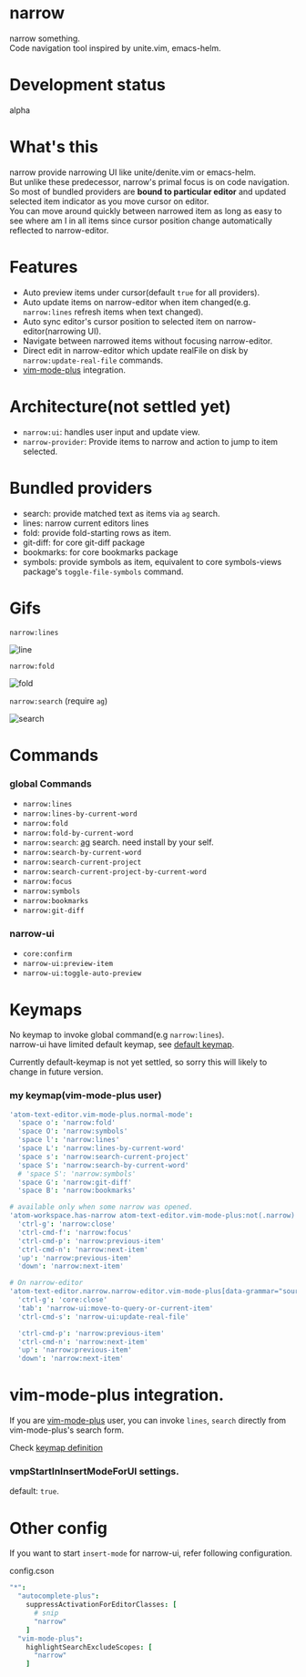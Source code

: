 # narrow

narrow something.  
Code navigation tool inspired by unite.vim, emacs-helm.  

# Development status

alpha

# What's this

narrow provide narrowing UI like unite/denite.vim or emacs-helm.  
But unlike these predecessor, narrow's primal focus is on code navigation.  
So most of bundled providers are **bound to particular editor** and updated selected item indicator as you move cursor on editor.  
You can move around quickly between narrowed item as long as easy to see where am I in all items since cursor position change automatically reflected to narrow-editor.  

# Features

- Auto preview items under cursor(default `true` for all providers).
- Auto update items on narrow-editor when item changed(e.g. `narrow:lines` refresh items when text changed).
- Auto sync editor's cursor position to selected item on narrow-editor(narrowing UI).
- Navigate between narrowed items without focusing narrow-editor.
- Direct edit in narrow-editor which update realFile on disk by `narrow:update-real-file` commands.
- [vim-mode-plus](https://atom.io/packages/vim-mode-plus) integration.

# Architecture(not settled yet)

- `narrow:ui`: handles user input and update view.
- `narrow-provider`: Provide items to narrow and action to jump to item selected.

# Bundled providers

- search: provide matched text as items via `ag` search.
- lines: narrow current editors lines
- fold: provide fold-starting rows as item.
- git-diff: for core git-diff package
- bookmarks: for core bookmarks package
- symbols: provide symbols as item, equivalent to core symbols-views package's `toggle-file-symbols` command.

# Gifs

`narrow:lines`

![line](https://raw.githubusercontent.com/t9md/t9md/43b393e7e87bc36ee9dc309e9525050b95ec07ed/img/atom-narrow/lines.gif)


`narrow:fold`

![fold](https://raw.githubusercontent.com/t9md/t9md/43b393e7e87bc36ee9dc309e9525050b95ec07ed/img/atom-narrow/fold.gif)

`narrow:search` (require `ag`)

![search](https://raw.githubusercontent.com/t9md/t9md/43b393e7e87bc36ee9dc309e9525050b95ec07ed/img/atom-narrow/search.gif)

# Commands

### global Commands

- `narrow:lines`
- `narrow:lines-by-current-word`
- `narrow:fold`
- `narrow:fold-by-current-word`
- `narrow:search`: [ag](https://github.com/ggreer/the_silver_searcher) search. need install by your self.
- `narrow:search-by-current-word`
- `narrow:search-current-project`
- `narrow:search-current-project-by-current-word`
- `narrow:focus`
- `narrow:symbols`
- `narrow:bookmarks`
- `narrow:git-diff`

### narrow-ui

- `core:confirm`
- `narrow-ui:preview-item`
- `narrow-ui:toggle-auto-preview`

# Keymaps

No keymap to invoke global command(e.g `narrow:lines`).  
narrow-ui have limited default keymap, see [default keymap](https://github.com/t9md/atom-narrow/blob/master/keymaps/narrow.cson).

Currently default-keymap is not yet settled, so sorry this will likely to change in future version.

### my keymap(vim-mode-plus user)

```coffeescript
'atom-text-editor.vim-mode-plus.normal-mode':
  'space o': 'narrow:fold'
  'space O': 'narrow:symbols'
  'space l': 'narrow:lines'
  'space L': 'narrow:lines-by-current-word'
  'space s': 'narrow:search-current-project'
  'space S': 'narrow:search-by-current-word'
  # 'space S': 'narrow:symbols'
  'space G': 'narrow:git-diff'
  'space B': 'narrow:bookmarks'

# available only when some narrow was opened.
'atom-workspace.has-narrow atom-text-editor.vim-mode-plus:not(.narrow)':
  'ctrl-g': 'narrow:close'
  'ctrl-cmd-f': 'narrow:focus'
  'ctrl-cmd-p': 'narrow:previous-item'
  'ctrl-cmd-n': 'narrow:next-item'
  'up': 'narrow:previous-item'
  'down': 'narrow:next-item'

# On narrow-editor
'atom-text-editor.narrow.narrow-editor.vim-mode-plus[data-grammar="source narrow"]':
  'ctrl-g': 'core:close'
  'tab': 'narrow-ui:move-to-query-or-current-item'
  'ctrl-cmd-s': 'narrow-ui:update-real-file'

  'ctrl-cmd-p': 'narrow:previous-item'
  'ctrl-cmd-n': 'narrow:next-item'
  'up': 'narrow:previous-item'
  'down': 'narrow:next-item'
```

# vim-mode-plus integration.

If you are [vim-mode-plus](https://atom.io/packages/vim-mode-plus) user,
you can invoke `lines`, `search` directly from vim-mode-plus's search form.

Check [keymap definition](https://github.com/t9md/atom-narrow/blob/make-it-stable/keymaps/narrow.cson)

### vmpStartInInsertModeForUI settings.

default: `true`.

# Other config

If you want to start `insert-mode` for narrow-ui, refer following configuration.


config.cson

```coffeescript
"*":
  "autocomplete-plus":
    suppressActivationForEditorClasses: [
      # snip
      "narrow"
    ]
  "vim-mode-plus":
    highlightSearchExcludeScopes: [
      "narrow"
    ]
```
